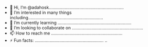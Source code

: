 - 👋 Hi, I’m @adahosk.............................................................
- 👀 I’m interested in many things including.............................................................
- 🌱 I’m currently learning ............................................................
- 💞️ I’m looking to collaborate on ..........................................................
- 📫 How to reach me ..........................................................
- ⚡ Fun facts: ........................................................
..
<!---
adahosk/adahosk is a ✨ special ✨ repository because its `README.md` (this file) appears on your GitHub profile.
You can click the Preview link to take a look at your changes.
--->
